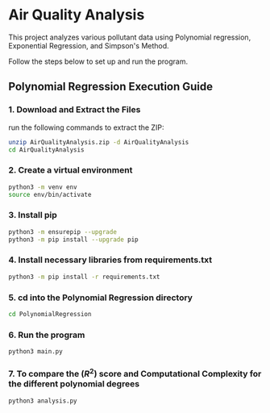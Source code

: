 # Air Quality Analysis

This project analyzes various pollutant data using Polynomial regression, Exponential Regression, and Simpson's Method. 

Follow the steps below to set up and run the program.


## Polynomial Regression Execution Guide

### 1. Download and Extract the Files

run the following commands to extract the ZIP:

```bash
unzip AirQualityAnalysis.zip -d AirQualityAnalysis
cd AirQualityAnalysis
```

### 2. Create a virtual environment 
```bash 
python3 -m venv env
source env/bin/activate
```

### 3. Install pip 
```bash
python3 -m ensurepip --upgrade
python3 -m pip install --upgrade pip
```

### 4. Install necessary libraries from requirements.txt 
```bash
python3 -m pip install -r requirements.txt
```


### 5. cd into the Polynomial Regression directory
```bash
cd PolynomialRegression
```

### 6. Run the program
```bash
python3 main.py
```

### 7. To compare the ($R^2$) score and Computational Complexity for the different polynomial degrees
```bash 
python3 analysis.py
```
